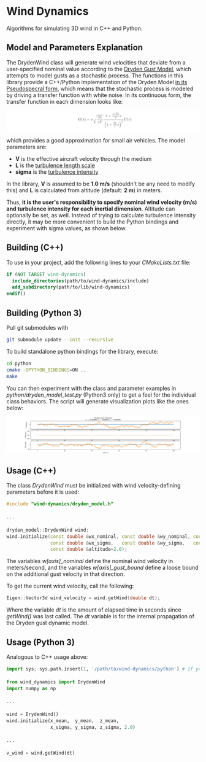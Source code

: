 # Wind Dynamics

Algorithms for simulating 3D wind in C++ and Python.

## Model and Parameters Explanation

The DrydenWind class will generate wind velocities that deviate from a user-specified nominal value according to the [Dryden Gust Model](https://en.wikipedia.org/wiki/Dryden_Wind_Turbulence_Model), which attempts to model gusts as a stochastic process. The functions in this library provide a C++/Python implementation of the Dryden Model [in its Pseudospecral form](https://en.wikipedia.org/wiki/Dryden_Wind_Turbulence_Model#cite_note-MATLAB_Dryden-4), which means that the stochastic process is modeled by driving a transfer function with white noise. In its continuous form, the transfer function in each dimension looks like:

![transfer function](doc/gust_model_tf.png)

which provides a good approximation for small air vehicles. The model parameters are:

- **V** is the effective aircraft velocity through the medium
- **L** is the [turbulence length scale](https://www.cfd-online.com/Wiki/Turbulence_length_scale)
- **sigma** is the [turbulence intensity](https://www.cfd-online.com/Wiki/Turbulence_intensity)

In the library, **V** is assumed to be **1.0 m/s** (shouldn't be any need to modify this) and **L** is calculated from altitude (default: **2 m**) in meters.

Thus, **it is the user's responsibility to specify nominal wind velocity (m/s) and turbulence intensity for each inertial dimension**. Altitude can optionally be set, as well. Instead of trying to calculate turbulence intensity directly, it may be more convenient to build the Python bindings and experiment with sigma values, as shown below.

## Building (C++)

To use in your project, add the following lines to your *CMakeLists.txt* file:

```cmake
if (NOT TARGET wind-dynamics)
  include_directories(path/to/wind-dynamics/include)
  add_subdirectory(path/to/lib/wind-dynamics)
endif()
```

## Building (Python 3)

Pull git submodules with 

```bash
git submodule update --init --recursive
```

To build standalone python bindings for the library, execute:

```bash
cd python
cmake -DPYTHON_BINDINGS=ON ..
make
```

You can then experiment with the class and parameter examples in *python/dryden\_model\_test.py* (Python3 only) to get a feel for the individual class behaviors. The script will generate visualization plots like the ones below:

![dryden](doc/dryden.png)

## Usage (C++)

The class *DrydenWind* must be initialized with wind velocity-defining parameters before it is used:

```c++
#include "wind-dynamics/dryden_model.h"

...

dryden_model::DrydenWind wind;
wind.initialize(const double &wx_nominal, const double &wy_nominal, const double &wz_nominal,
                const double &wx_sigma,   const double &wy_sigma,   const double &wz_sigma,
                const double &altitude=2.0);
```

The variables *w[axis]\_nominal* define the nominal wind velocity in meters/second, and the variables *w[axis]\_gust\_bound* define a loose bound on the additional gust velocity in that direction.

To get the current wind velocity, call the following:

```c++
Eigen::Vector3d wind_velocity = wind.getWind(double dt);
```

Where the variable *dt* is the amount of elapsed time in seconds since *getWind()* was last called. The *dt* variable is for the internal propagation of the Dryden gust dynamic model.

## Usage (Python 3)

Analogous to C++ usage above:

```python
import sys; sys.path.insert(1, '/path/to/wind-dynamics/python') # if your script is not in the wind-dynamics/python directory

from wind_dynamics import DrydenWind
import numpy as np

...

wind = DrydenWind()
wind.initialize(x_mean,  y_mean,  z_mean, 
                x_sigma, y_sigma, z_sigma, 2.0)

...

v_wind = wind.getWind(dt)
```